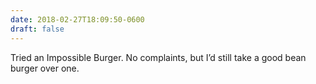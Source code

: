 ```yaml
---
date: 2018-02-27T18:09:50-0600
draft: false
---
```


Tried an Impossible Burger. No complaints, but I’d still take a good bean burger over one.

